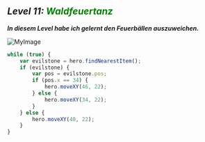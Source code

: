 ## ***Level 11:***  <span style="color: green">***Waldfeuertanz***

***In diesem Level habe ich gelernt den Feuerbällen auszuweichen.***

![MyImage](Welt-2-Level-11.png)

```Javascript
while (true) {
    var evilstone = hero.findNearestItem();
    if (evilstone) {
        var pos = evilstone.pos;
        if (pos.x == 34) {
            hero.moveXY(46, 22);
        } else {
            hero.moveXY(34, 22);
        }
    } else {
        hero.moveXY(40, 22);
    }
}
```